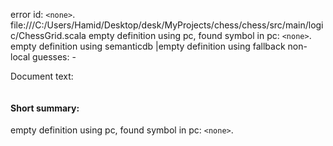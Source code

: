 error id: `<none>`.
file:///C:/Users/Hamid/Desktop/desk/MyProjects/chess/chess/src/main/logic/ChessGrid.scala
empty definition using pc, found symbol in pc: `<none>`.
empty definition using semanticdb
|empty definition using fallback
non-local guesses:
	 -

Document text:

```scala

```

#### Short summary: 

empty definition using pc, found symbol in pc: `<none>`.